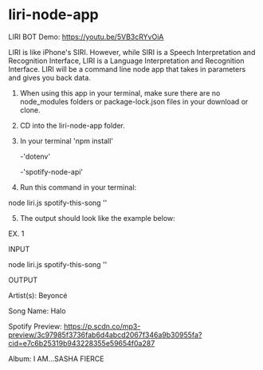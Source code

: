 # liri-node-app
LIRI BOT Demo: https://youtu.be/5VB3cRYvOiA

LIRI is like iPhone's SIRI. However, while SIRI is a Speech Interpretation and Recognition Interface, LIRI is a Language Interpretation and Recognition Interface. LIRI will be a command line node app that takes in parameters and gives you back data.

1. When using this app in your terminal, make sure there are no node_modules folders or package-lock.json files in your download or clone. 

2. CD into the liri-node-app folder.
3. In your terminal 'npm install' 

   -'dotenv' 
   
   -'spotify-node-api'
    
4. Run this command in your terminal:

node liri.js spotify-this-song '<song name here>'
   
5. The output should look like the example below:

EX. 1

INPUT

node liri.js spotify-this-song '<song name here>'
  
OUTPUT

Artist(s): Beyoncé

Song Name: Halo

Spotify Preview: https://p.scdn.co/mp3-preview/3c97985f3736fab6d4abcd2067f346a9b30955fa?cid=e7c6b25319b943228355e59654f0a287

Album: I AM...SASHA FIERCE

   
   
   
   


